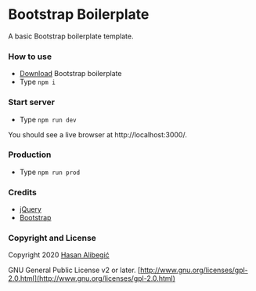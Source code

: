 Bootstrap Boilerplate
======
A basic Bootstrap boilerplate template.

### How to use
* [Download](https://github.com/halibegic/bootstrap-boilerplate/archive/master.zip) Bootstrap boilerplate
* Type `npm i`

### Start server
* Type `npm run dev`

You should see a live browser at http://localhost:3000/.

### Production
* Type `npm run prod`

### Credits
 * [jQuery](http://jquery.com/)
 * [Bootstrap](http://getbootstrap.com/)

### Copyright and License

Copyright 2020 [Hasan Alibegić](https://halibegic.info/)

GNU General Public License v2 or later. [http://www.gnu.org/licenses/gpl-2.0.html](http://www.gnu.org/licenses/gpl-2.0.html)

